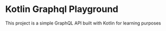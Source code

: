 # Kotlin Graphql Playground

This project is a simple GraphQL API built with Kotlin for learning purposes

